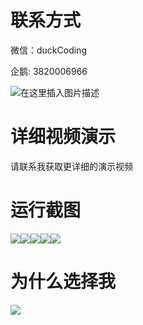 # 联系方式

微信：duckCoding

企鹅: 3820006966

![在这里插入图片描述](http://upload.cxycsx.vip/91ab4bcb4f2c4c6db86365bb6d6e9c62.jpeg)

# 详细视频演示

请联系我获取更详细的演示视频

# 运行截图

![](http://www.bysj52.com/uploadfile/ueditor/image/202306/%E6%AF%95%E8%AE%BEssm018%E7%AE%80%E6%98%93%E7%89%88%E8%90%A5%E4%B8%9A%E5%8E%85%E5%AE%BD%E5%B8%A6%E7%B3%BB%E7%BB%9F+jsp%E6%AF%95%E4%B8%9A%E8%AE%BE%E8%AE%A1/5.png)![](http://www.bysj52.com/uploadfile/ueditor/image/202306/%E6%AF%95%E8%AE%BEssm018%E7%AE%80%E6%98%93%E7%89%88%E8%90%A5%E4%B8%9A%E5%8E%85%E5%AE%BD%E5%B8%A6%E7%B3%BB%E7%BB%9F+jsp%E6%AF%95%E4%B8%9A%E8%AE%BE%E8%AE%A1/3.png)![](http://www.bysj52.com/uploadfile/ueditor/image/202306/%E6%AF%95%E8%AE%BEssm018%E7%AE%80%E6%98%93%E7%89%88%E8%90%A5%E4%B8%9A%E5%8E%85%E5%AE%BD%E5%B8%A6%E7%B3%BB%E7%BB%9F+jsp%E6%AF%95%E4%B8%9A%E8%AE%BE%E8%AE%A1/4.png)![](http://www.bysj52.com/uploadfile/ueditor/image/202306/%E6%AF%95%E8%AE%BEssm018%E7%AE%80%E6%98%93%E7%89%88%E8%90%A5%E4%B8%9A%E5%8E%85%E5%AE%BD%E5%B8%A6%E7%B3%BB%E7%BB%9F+jsp%E6%AF%95%E4%B8%9A%E8%AE%BE%E8%AE%A1/1.png)![](http://www.bysj52.com/uploadfile/ueditor/image/202306/%E6%AF%95%E8%AE%BEssm018%E7%AE%80%E6%98%93%E7%89%88%E8%90%A5%E4%B8%9A%E5%8E%85%E5%AE%BD%E5%B8%A6%E7%B3%BB%E7%BB%9F+jsp%E6%AF%95%E4%B8%9A%E8%AE%BE%E8%AE%A1/2.png)

# 为什么选择我

![](http://upload.cxycsx.vip/%E7%A8%8B%E5%BA%8F%E8%AE%BE%E8%AE%A1.png)

